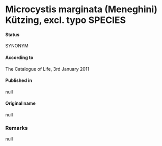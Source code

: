 # Microcystis marginata (Meneghini) Kützing, excl. typo SPECIES

#### Status
SYNONYM

#### According to
The Catalogue of Life, 3rd January 2011

#### Published in
null

#### Original name
null

### Remarks
null